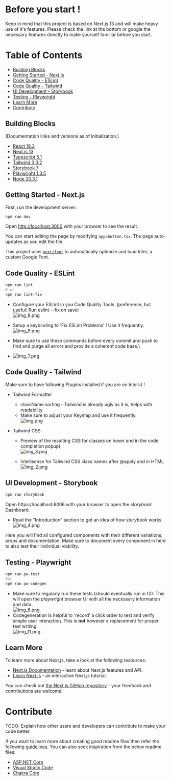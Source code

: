 # Before you start !
Keep in mind that this project is based on Next.js 13 and will make heavy use of it's features. Please check the link at the bottom or google the necessary features directly to make yourself familiar before you start.

# Table of Contents
* [Building Blocks](#building-blocks)
* [Getting Started - Next.js](#getting-started---nextjs)
* [Code Quality - ESLint](#code-quality---eslint)
* [Code Quality - Tailwind](#code-quality---tailwind)
* [UI Development - Storybook](#ui-development---storybook)
* [Testing - Playwright](#testing---playwright)
* [Learn More](#learn-more)
* [Contribute](#contribute)

## Building Blocks
(Documentation links and versions as of initialization.)
* [React 18.2](https://react.dev/learn)
* [Next.js 13](https://nextjs.org/docs)
* [Typescript 5.1](https://www.typescriptlang.org/docs/)
* [Tailwind 3.3.2](https://tailwindcss.com/docs/installation)
* [Storybook 7](https://storybook.js.org/docs/react/get-started/install)
* [Playwright 1.3.5](https://playwright.dev/docs/intro)
* [Node 20.3.1](https://nodejs.org/de/docs)

## Getting Started - Next.js

First, run the development server:

```bash
npm run dev
```

Open [http://localhost:3000](http://localhost:3000) with your browser to see the result.

You can start editing the page by modifying `app/button.tsx`. The page auto-updates as you edit the file.

This project uses [`next/font`](https://nextjs.org/docs/basic-features/font-optimization) to automatically optimize and load Inter, a custom Google Font.

## Code Quality - ESLint
```bash
npm run lint
# or
npm run lint-fix
```
* Configure your ESLint in you Code Quality Tools. (preference, but useful: Run eslint --fix on save)\
![img_8.png](private/img_8.png)

* Setup a keybinding to 'Fix ESLint Problems' ! Use it frequently.\
![img_9.png](private/img_9.png)

* Make sure to use these commands before every commit and push to find and purge all errors and provide a coherent code base.\
* ![img_7.png](private/img_7.png)

## Code Quality - Tailwind
Make sure to have following Plugins installed if you are on IntelliJ !
* Tailwind Formatter
  * className sorting - Tailwind is already ugly as it is, helps with readability
  * Make sure to adjust your Keymap and use it frequently.\
    ![img.png](private/img.png)

* Tailwind CSS
  * Preview of the resulting CSS for classes on hover and in the code completion popup)\
    ![img_3.png](private/img_3.png) 

  * Intellisense for Tailwind CSS class names after @apply and in HTML\
    ![img_2.png](private/img_2.png)


## UI Development - Storybook
```bash
npm run storybook
```
Open https://localhost:6006 with your browser to open the _storybook_ Dashboard.

* Read the "Introduction" section to get an idea of how _storybook_ works.\
![img_4.png](private/img_4.png)

Here you will find all configured components with their different variations, props and documentation.
Make sure to document every component in here to also test their individual viability.


## Testing - Playwright
```bash
npm run pw-test
#or
npm run pw-codegen
```
* Make sure to regularly run these tests (should eventually run in CI). 
This will open the _playwright_ browser UI with all the necessary information and data.\
![img_6.png](private/img_6.png)
* Codegeneration is helpful to 'record' a click order to test and verify simple user interaction. This is **not** however a replacement for proper test writing.\
![img_11.png](private/img_11.png)

## Learn More

To learn more about Next.js, take a look at the following resources:

- [Next.js Documentation](https://nextjs.org/docs) - learn about Next.js features and API.
- [Learn Next.js](https://nextjs.org/learn) - an interactive Next.js tutorial.

You can check out [the Next.js GitHub repository](https://github.com/vercel/next.js/) - your feedback and contributions are welcome!

# Contribute
TODO: Explain how other users and developers can contribute to make your code better.

If you want to learn more about creating good readme files then refer the following [guidelines](https://docs.microsoft.com/en-us/azure/devops/repos/git/create-a-readme?view=azure-devops). You can also seek inspiration from the below readme files:
- [ASP.NET Core](https://github.com/aspnet/Home)
- [Visual Studio Code](https://github.com/Microsoft/vscode)
- [Chakra Core](https://github.com/Microsoft/ChakraCore)
